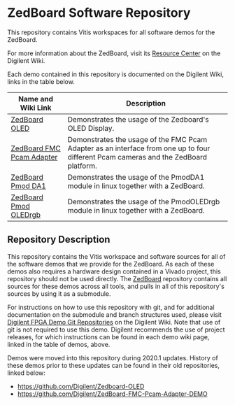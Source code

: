 # ZedBoard Software Repository

This repository contains Vitis workspaces for all software demos for the ZedBoard.

For more information about the ZedBoard, visit its [Resource Center](https://reference.digilentinc.com/reference/programmable-logic/ZedBoard/start) on the Digilent Wiki.

Each demo contained in this repository is documented on the Digilent Wiki, links in the table below.

| Name and Wiki Link | Description |
|--------------------|-------------|
| [ZedBoard OLED](https://reference.digilentinc.com/learn/programmable-logic/tutorials/zedboard-oled-demo) | Demonstrates the usage of the Zedboard's OLED Display. |
| [ZedBoard FMC Pcam Adapter](https://reference.digilentinc.com/learn/programmable-logic/tutorials/zedboard-fmc-pcam-adapter-demo) | Demonstrates the usage of the FMC Pcam Adapter as an interface from one up to four different Pcam cameras and the ZedBoard platform. |
| [ZedBoard Pmod DA1]() | Demonstrates the usage of the PmodDA1 module in linux together with a ZedBoard. |
| [ZedBoard Pmod OLEDrgb]() | Demonstrates the usage of the PmodOLEDrgb module in linux together with a ZedBoard. |

## Repository Description

This repository contains the Vitis workspace and software sources for all of the software demos that we provide for the ZedBoard. As each of these demos also requires a hardware design contained in a Vivado project, this repository should not be used directly. The [ZedBoard](https://github.com/Digilent/ZedBoard) repository contains all sources for these demos across all tools, and pulls in all of this repository's sources by using it as a submodule.

For instructions on how to use this repository with git, and for additional documentation on the submodule and branch structures used, please visit [Digilent FPGA Demo Git Repositories](https://reference.digilentinc.com/reference/programmable-logic/documents/git) on the Digilent Wiki. Note that use of git is not required to use this demo. Digilent recommends the use of project releases, for which instructions can be found in each demo wiki page, linked in the table of demos, above.

Demos were moved into this repository during 2020.1 updates. History of these demos prior to these updates can be found in their old repositories, linked below:
* https://github.com/Digilent/Zedboard-OLED
* https://github.com/Digilent/ZedBoard-FMC-Pcam-Adapter-DEMO

